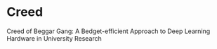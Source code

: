 # Creed
Creed of Beggar Gang: A Bedget-efficient Approach to Deep Learning Hardware in University Research
